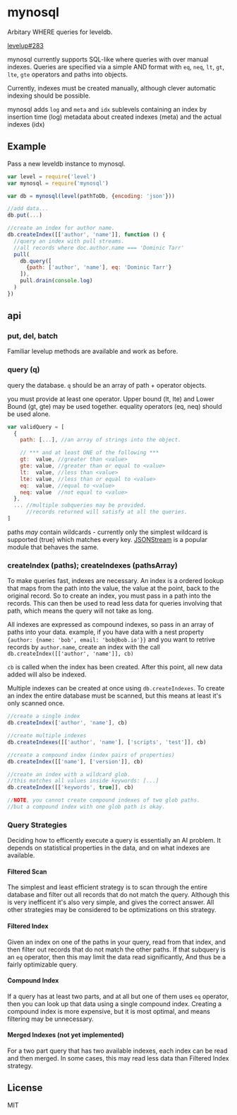 # mynosql

Arbitary WHERE queries for leveldb.

[levelup#283](https://github.com/rvagg/node-levelup/issues/283)

mynosql currently supports SQL-like where queries with over manual indexes.
Queries are specified via a simple AND format with
`eq`, `neq`, `lt`, `gt`, `lte`, `gte` operators and paths into objects.

Currently, indexes must be created manually, although clever
automatic indexing should be possible.

mynosql adds `log` and `meta` and `idx` sublevels containing an
index by insertion time (log) metadata about created indexes (meta)
and the actual indexes (idx)

## Example

Pass a new leveldb instance to mynosql.

``` js
var level = require('level')
var mynosql = require('mynosql')

var db = mynosql(level(pathToDb, {encoding: 'json'}))

//add data...
db.put(...)

//create an index for author name.
db.createIndex([['author', 'name']], function () {
  //query an index with pull streams.
  //all records where doc.author.name === 'Dominic Tarr'
  pull(
    db.query([
      {path: ['author', 'name'], eq: 'Dominic Tarr'}
    ]),
    pull.drain(console.log)
  )
})
```


## api

### put, del, batch

Familiar levelup methods are available and work as before.

### query (q)

query the database. `q` should be an array of path + operator objects.

you must provide at least one operator.
Upper bound (lt, lte) and Lower Bound (gt, gte) may be used together.
equality operators (eq, neq) should be used alone.

``` js
var validQuery = [
  {
    path: [...], //an array of strings into the object.

    // *** and at least ONE of the following ***
    gt:  value, //greater than <value>
    gte: value, //greater than or equal to <value>
    lt:  value, //less than <value>
    lte: value, //less than or equal to <value>
    eq:  value, //equal to <value>
    neq: value  //not equal to <value>
  },
  ... //multiple subqueries may be provided.
      //records returned will satisfy at all the queries.
]
```

paths _may_ contain wildcards - currently only the simplest wildcard
is supported (true) which matches every key. [JSONStream](https://github.com/dominictarr/JSONStream)
is a popular module that behaves the same.

### createIndex (paths); createIndexes (pathsArray)

To make queries fast, indexes are necessary.
An index is a ordered lookup that maps from the path into the value,
the value at the point, back to the original record.
So to create an index, you must pass in a path into the records.
This can then be used to read less data for queries involving that path,
which means the query will not take as long.

All indexes are expressed as compound indexes, so pass in an array of paths into your data.
example, if you have data with a nest property `{author: {name: 'bob', email: 'bob@bob.io'}}`
and you want to retrive records by `author.name`, create an index with
the call `db.createIndex([['author', 'name']], cb)`

`cb` is called when the index has been created. After this point,
all new data added will also be indexed.

Multiple indexes can be created at once using `db.createIndexes`.
To create an index the entire database must be scanned,
but this means at least it's only scanned once.

``` js
//create a single index
db.createIndex(['author', 'name'], cb)

//create multiple indexes
db.createIndexes([['author', 'name'], ['scripts', 'test']], cb)

//create a compound index (index pairs of properties)
db.createIndex([['name'], ['version']], cb)

//create an index with a wildcard glob.
//this matches all values inside keywords: [...]
db.createIndex([['keywords', true]], cb)

//NOTE, you cannot create compound indexes of two glob paths.
//but a compound index with one glob path is okay.

```

### Query Strategies

Deciding how to efficently execute a query is essentially an AI problem.
It depends on statistical properties in the data, and on what indexes are available.

#### Filtered Scan

The simplest and least efficient strategy is to scan through the entire
database and filter out all records that do not match the query.
Although this is very inefficent it's also very simple, and gives the correct answer.
All other strategies may be considered to be optimizations on this strategy.

#### Filtered Index

Given an index on one of the paths in your query, read from that index,
and then filter out records that do not match the other paths.
If that subquery is an `eq` operator, then this may limit the data read
significantly, And thus be a fairly optimizable query.

#### Compound Index

If a query has at least two parts, and at all but one of them uses `eq`
operator, then you can look up that data using a single compound index.
Creating a compound index is more expensive, but it is most optimal,
and means filtering may be unnecessary.

#### Merged Indexes (not yet implemented)

For a two part query that has two available indexes,
each index can be read and then merged. In some cases, this may
read less data than Filtered Index strategy.

## License

MIT
